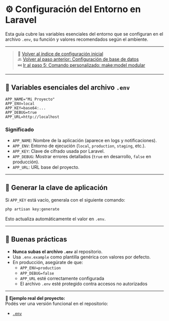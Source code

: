 # ⚙️ Configuración del Entorno en Laravel

Esta guía cubre las variables esenciales del entorno que se configuran en el archivo `.env`, su función y valores recomendados según el ambiente.

---

> 🔗 [Volver al índice de configuración inicial](./index.md)  
> 🔙 [Volver al paso anterior: Configuración de base de datos](./database-config.md)  
> ⏭️ [Ir al paso 5: Comando personalizado: make:model modular](./make-model-command.md)

---

## 🧾 Variables esenciales del archivo `.env`

   ```dotenv
   APP_NAME="Mi Proyecto"
   APP_ENV=local
   APP_KEY=base64:...
   APP_DEBUG=true
   APP_URL=http://localhost
   ```

### Significado

- `APP_NAME`: Nombre de la aplicación (aparece en logs y notificaciones).
- `APP_ENV`: Entorno de ejecución (`local`, `production`, `staging`, etc.).
- `APP_KEY`: Clave de cifrado usada por Laravel.
- `APP_DEBUG`: Mostrar errores detallados (`true` en desarrollo, `false` en producción).
- `APP_URL`: URL base del proyecto.

---

## 🔐 Generar la clave de aplicación

Si `APP_KEY` está vacío, generala con el siguiente comando:

   ```bash
   php artisan key:generate
   ```

Esto actualiza automáticamente el valor en `.env`.

---

## 🚨 Buenas prácticas

- **Nunca subas el archivo `.env`** al repositorio.
- Usa `.env.example` como plantilla genérica con valores por defecto.
- En producción, asegúrate de que:
  - `APP_ENV=production`
  - `APP_DEBUG=false`
  - `APP_URL` esté correctamente configurada
  - El archivo `.env` esté protegido contra accesos no autorizados

---

🔎 **Ejemplo real del proyecto:**  
Podés ver una versión funcional en el repositorio:  
- [`.env`](./examples/.env)